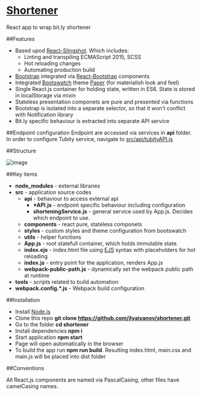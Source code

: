 # [Shortener](https://ilyaivanov.github.io/shortener)
   React app to wrap bit.ly shortener



##Features

* Based upod [React-Slingshot](https://github.com/coryhouse/react-slingshot). Which includes:
    * Linting and transpiling ECMAScript 2015, SCSS
    * Hot reloading changes
    * Automating production build
* [Bootstrap](getbootstrap.com) integrated via [React-Bootstrap](react-bootstrap.github.io) components
* Integrated [Bootswatch](https://bootswatch.com) theme [Paper](https://bootswatch.com/paper/) (for materialish look and feel)
* Single React.js container for holding state, written in ES6. State is stored in localStorage via mixin
* Stateless presentation componets are pure and presented via functions
* Bootstrap is isolated into a separate selector, so that it won't conflict with Notification library
* Bit.ly specific behaviour is extracted into separate API service
   
##Endpoint configuration
   Endpoint are accessed via services in **api** folder. In order to configure Tubity service, navigate to [src/api/tubityAPI.js](https://github.com/ilyaivanov/shortener/blob/master/src/api/tubityAPI.js)
   
   
##Structure

![image](http://puu.sh/r7BPq/a284f7faf5.png)

##Key items

* **node_modules** - external libraries
* **src** - application source codes
    * **api** - behaviour to access external api
        * **\*API.js** - endpoint specific behaviour including configuration
        * **shorteningService.js** - general service used by App.js. Decides which endpoint to use. 
    * **components** - react pure, stateless componets
    * **styles** - custom styles and theme configuration from bootswatch
    * **utils** - helper functions
    * **App.js** - root statefull container, which holds immutable state. 
    * **index.ejs** - index.html file using [EJS](http://www.embeddedjs.com/) syntax with placeholders for hot reloading
    * **index.js** - entry point for the application, renders App.js
    * **webpack-public-path.js** - dynamically set the webpack public path at runtime
* **tools** - scripts related to build automation
* **webpack.config.*.js** - Webpack build configuration
  
  
##Installation

* Install [Node.js](https://nodejs.org/)
* Clone this repo **git clone https://github.com/ilyaivanov/shortener.git**
* Go to the folder **cd shortener**
* Install dependencies **npm i**
* Start application **npm start**
* Page will open automatically in the browser
* To build the app run **npm run build**. Resulting index.html, main.css and main.js will be placed into dist folder

##Conventions

All React.js components are named via PascalCasing, other files have camelCasing names. 
